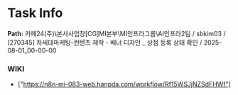 # Task Info

**Path:** 카페24(주)\본사사업장\[CG]MI본부\MI인프라그룹\AI인프라2팀 / sbkim03 / [270345] 차세대마케팅-컨텐츠 제작 - 배너 디자인 _ 상점 등록 상태 확인 / 2025-08-01_00-00-00

### WIKI
- ["https://n8n-mi-083-web.hanpda.com/workflow/Rf15WSJjNZSdFHWf"]

